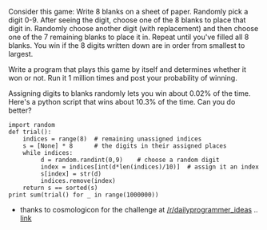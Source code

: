Consider this game: Write 8 blanks on a sheet of paper. Randomly pick a digit 0-9. After seeing the digit, choose one of the 8 blanks to place that digit in. Randomly choose another digit (with replacement) and then choose one of the 7 remaining blanks to place it in. Repeat until you've filled all 8 blanks. You win if the 8 digits written down are in order from smallest to largest.

Write a program that plays this game by itself and determines whether it won or not. Run it 1 million times and post your probability of winning.

Assigning digits to blanks randomly lets you win about 0.02% of the time. Here's a python script that wins about 10.3% of the time. Can you do better?

    import random  
    def trial():
        indices = range(8)  # remaining unassigned indices
        s = [None] * 8      # the digits in their assigned places
        while indices:
             d = random.randint(0,9)    # choose a random digit
             index = indices[int(d*len(indices)/10)]  # assign it an index
             s[index] = str(d)
             indices.remove(index)
        return s == sorted(s)
    print sum(trial() for _ in range(1000000))


* thanks to cosmologicon for the challenge at [/r/dailyprogrammer_ideas](/r/dailyprogrammer_ideas) .. [link](http://www.reddit.com/r/dailyprogrammer_ideas/comments/s30be/intermediate_digitassigning_game/)

